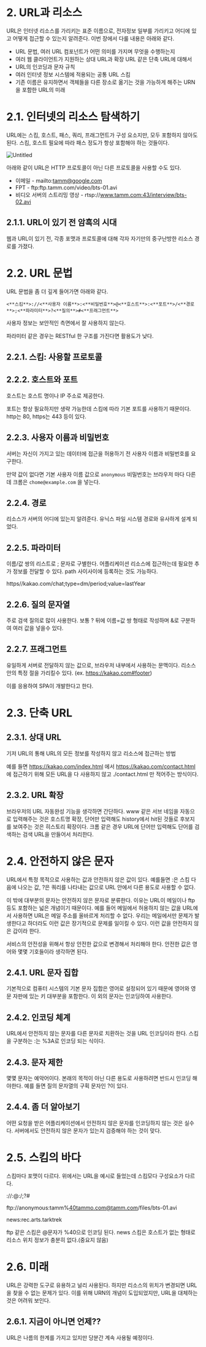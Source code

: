 # 2. URL과 리소스

URL은 인터넷 리소스를 가리키는 표준 이름으로, 전자정보 일부를 가리키고 어디에 있고 어떻게 접근할 수 있는지 알려준다. 이번 장에서 다룰 내용은 아래와 같다.

- URL 문법, 여러 URL 컴포넌트가 어떤 의미를 가지며 무엇을 수행하는지
- 여러 웹 클라이언트가 지원하는 상대 URL과 확장 URL 같은 단축 URL에 대해서
- URL의 인코딩과 문자 규칙
- 여러 인터넷 정보 시스템에 적용되는 공통 URL 스킴
- 기존 이름은 유지하면서 객체들을 다른 장소로 옮기는 것을 가능하게 해주는 URN을 포함한 URL의 미래

# 2.1. 인터넷의 리소스 탐색하기

URL에는 스킴, 호스트, 패스, 쿼리, 프래그먼트가 구성 요소지만, 모두 포함하지 않아도 된다. 스킴, 호스트 필요에 따라 패스 정도가 항상 포함해야 하는 것들이다.

![Untitled](https://s3-us-west-2.amazonaws.com/secure.notion-static.com/3464cc9d-9fce-4f0a-8d69-174f1648a78f/Untitled.png)

아래와 같이 URL은 HTTP 프로토콜이 아닌 다른 프로토콜을 사용할 수도 있다.

- 이메일 - mailto:tamm@google.com
- FPT - ftp:ftp.tamm.com/video/bts-01.avi
- 비디오 서버의 스트리밍 영상 - rtsp://www.tamm.com:43/interview/bts-02.avi

## 2.1.1. URL이 있기 전 암흑의 시대

웹과 URL이 있기 전, 각종 포맷과 프로토콜에 대해 각자 자기만의 중구난방한 리소스 경로를 가졌다.

# 2.2. URL 문법

URL 문법을 좀 더 깊게 들어가면 아래와 같다.

`<**스킴**>://<**사용자 이름**>:<**비밀번호**>@<**호스트**>:<**포트**>/<**경로**>;<**파라미터**>?<**질의**>#<**프래그먼트**>`

사용자 정보는 보안적인 측면에서 잘 사용하지 않는다.

파라미터 같은 경우는 RESTful 한 구조를 가진다면 활용도가 낮다.

## 2.2.1. 스킴: 사용할 프로토콜

## 2.2.2. 호스트와 포트

호스트는 호스트 명이나 IP 주소로 제공한다. 

포트는 항상 필요하지만 생략 가능한데 스킴에 따라 기본 포트를 사용하기 때문이다. http는 80, https는 443 등이 있다.

## 2.2.3. 사용자 이름과 비밀번호

서버는 자신이 가지고 있는 데이터에 접근을 허용하기 전 사용자 이름과 비밀번호를 요구한다.

만약 값이 없다면 기본 사용자 이름 값으로 `anonymous` 비밀번호는 브라우저 마다 다른데 크롬은 `chome@example.com` 을 넣는다.

## 2.2.4. 경로

리소스가 서버의 어디에 있는지 알려준다. 유닉스 파일 시스템 경로와 유사하게 설계 되었다.

## 2.2.5. 파라미터

이름/값 쌍의 리스트로 ; 문자로 구별한다. 어플리케이션 리소스에 접근하는데 필요한 추가 정보를 전달할 수 있다. path 사이사이에 등록하는 것도 가능하다.

https//kakao.com/chat;type=dm/period;value=lastYear

## 2.2.6. 질의 문자열

주로 검색 질의로 많이 사용한다. 보통 ? 뒤에 이름=값 쌍 형태로 작성하며 &로 구분하여 여러 값을 넣을수 있다.

## 2.2.7. 프래그먼트

유일하게 서버로 전달하지 않는 값으로, 브라우저 내부에서 사용하는 문맥이다. 리소스 안의 특정 절을 가리킬수 있다. (ex. https://kakao.com#footer)

이를 응용하여 SPA이 개발한다고 한다.

# 2.3. 단축 URL

## 2.3.1. 상대 URL

기저 URL의 통해 URL의 모든 정보를 작성하지 않고 리소스에 접근하는 방법

예를 들면 https://kakao.com/index.html 에서  https://kakao.com/contact.html 에 접근하기 위해 모든 URL을 다 사용하지 않고 ./contact.html 만 적어주는 방식이다.

## 2.3.2. URL 확장

브라우저의 URL 자동완성 기능을 생각하면 간단하다. www 같은 서브 네임을 자동으로 입력해주는 것은 호스트명 확장, 단어만 입력해도 history에서 hit된 것들로 후보지를 보여주는 것은 히스토리 확장이다. 크롬 같은 경우 URL에 단어만 입력해도 단어를 검색하는 검색 URL을 만들어서 처리한다.

# 2.4. 안전하지 않은 문자

URL에서 특정 목적으로 사용하는 값과 안전하지 않은 값이 있다. 예를들면 :은 스킴 다음에 나오는 값, ?은 쿼리를 나타내는 값으로 URL 안에서 다른 용도로 사용할 수 없다.

이 밖에 대부분의 문자는 안전하지 않은 문자로 분류한다. 이유는 URL이 메일이나 ftp 등도 포함하는 넓은 개념이기 때문이다. 예를 들어 메일에서 허용하지 않는 값을 URL에서 사용하면 URL은 메일 주소를 올바르게 처리할 수 없다. 우리는 메일에서만 문제가 발생한다고 하더라도 이런 값은 장기적으로 문제를 일이킬 수 있다. 이런 값을 안전하지 않은 갑이라 한다.

서비스의 안전성을 위해서 항상 안전한 값으로 변경해서 처리해야 한다. 안전한 값은 영어와 몇몇 기호들이라 생각하면 된다.

## 2.4.1. URL 문자 집합

기본적으로 컴퓨터 시스템의 기본 문자 집합은 영어로 설정되어 있기 때문에 영어와 영문 자판에 있는 키 대부분을 포함한다. 이 외의 문자는 인코딩하여 사용한다.

## 2.4.2. 인코딩 체계

URL에서 안전하지 않는 문자를 다른 문자로 치환하는 것을 URL 인코딩이라 한다. 스킴을 구분하는 :는 %3A로 인코딩 되는 식이다.

## 2.4.3. 문자 제한

몇몇 문자는 예악어이다. 본래의 목적이 아닌 다른 용도로 사용하려면 반드시 인코딩 해야한다. 예를 들면 질의 문자열의 구획 문자인 ?이 있다.

## 2.4.4. 좀 더 알아보기

어떤 요청을 받은 어플리케이션에서 안전하지 않은 문자를 인코딩하지 않는 것은 실수다. 서버에서도 안전하지 않은 문자가 있는지 검증해야 하는 것이 맞다.

# 2.5. 스킴의 바다

스킴마다 포맷이 다르다. 위에서는 URL을 예시로 들었는데 스킴모다 구성요소가 다르다.

://:@:/;?#

ftp://anonymous:tamm%40tammo.com@tamm.com/files/bts-01.avi

news:rec.arts.tarktrek

ftp 같은 스킴은 @문자가 %40으로 인코딩 된다. news 스킴은 호스트가 없는 형태로 리소스 위치 정보가 충분히 없다.(중요지 않음)

# 2.6. 미래

URL은 강력한 도구로 유용하고 널리 사용된다. 하지만 리소스의 위치가 변경되면 URL을 찾을 수 없는 문제가 있다. 이를 위해 URN의 개념이 도입되었지만, URL을 대체하는 것은 어려워 보인다.

## 2.6.1. 지금이 아니면 언제??

URL은 나름의 한계를 가지고 있지만 당분간 계속 사용될 예정이다.